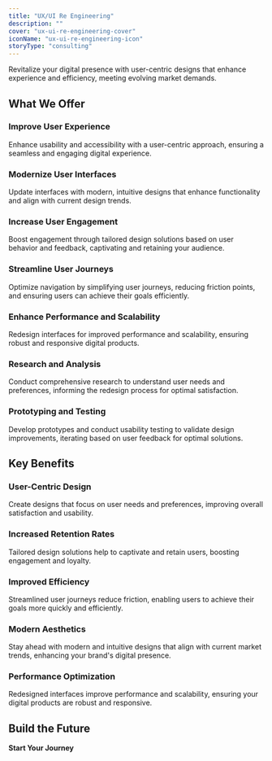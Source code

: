 ```yaml
---
title: "UX/UI Re Engineering"
description: ""
cover: "ux-ui-re-engineering-cover"
iconName: "ux-ui-re-engineering-icon"
storyType: "consulting"
---
```


Revitalize your digital presence with user-centric designs that enhance experience and efficiency, meeting evolving market demands.

## What We Offer

### Improve User Experience

Enhance usability and accessibility with a user-centric approach, ensuring a seamless and engaging digital experience.

### Modernize User Interfaces

Update interfaces with modern, intuitive designs that enhance functionality and align with current design trends.

### Increase User Engagement

Boost engagement through tailored design solutions based on user behavior and feedback, captivating and retaining your audience.

### Streamline User Journeys

Optimize navigation by simplifying user journeys, reducing friction points, and ensuring users can achieve their goals efficiently.

### Enhance Performance and Scalability

Redesign interfaces for improved performance and scalability, ensuring robust and responsive digital products.

### Research and Analysis

Conduct comprehensive research to understand user needs and preferences, informing the redesign process for optimal satisfaction.

### Prototyping and Testing

Develop prototypes and conduct usability testing to validate design improvements, iterating based on user feedback for optimal solutions.

## Key Benefits

### User-Centric Design

Create designs that focus on user needs and preferences, improving overall satisfaction and usability.

### Increased Retention Rates

Tailored design solutions help to captivate and retain users, boosting engagement and loyalty.

### Improved Efficiency

Streamlined user journeys reduce friction, enabling users to achieve their goals more quickly and efficiently.

### Modern Aesthetics

Stay ahead with modern and intuitive designs that align with current market trends, enhancing your brand's digital presence.

### Performance Optimization

Redesigned interfaces improve performance and scalability, ensuring your digital products are robust and responsive.

## Build the Future

**Start Your Journey**